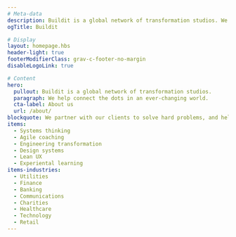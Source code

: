 ```yaml
---
# Meta-data
description: Buildit is a global network of transformation studios. We help connect the dots in an ever-changing world.
ogTitle: Buildit

# Display
layout: homepage.hbs
header-light: true
footerModifierClass: grav-c-footer-no-margin
disableLogoLink: true

# Content
hero:
  pullout: Buildit is a global network of transformation studios.
  paragraph: We help connect the dots in an ever-changing world.
  cta-label: About us
  url: /about/
blockquote: We partner with our clients to solve hard problems, and help them deliver world-class products.
items:
  - Systems thinking
  - Agile coaching  
  - Engineering transformation  
  - Design systems
  - Lean UX  
  - Experiental learning
items-industries:
  - Utilities
  - Finance
  - Banking
  - Communications
  - Charities
  - Healthcare
  - Technology
  - Retail
---
```

